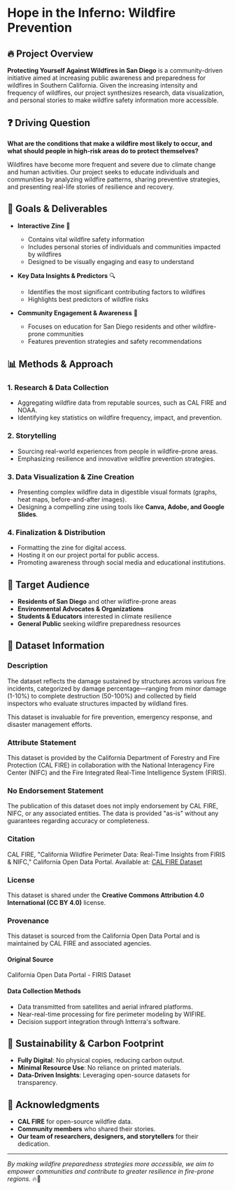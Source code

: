 # Hope in the Inferno: Wildfire Prevention

## 🔥 Project Overview

**Protecting Yourself Against Wildfires in San Diego** is a community-driven initiative aimed at increasing public awareness and preparedness for wildfires in Southern California. Given the increasing intensity and frequency of wildfires, our project synthesizes research, data visualization, and personal stories to make wildfire safety information more accessible. 

## ❓ Driving Question

**What are the conditions that make a wildfire most likely to occur, and what should people in high-risk areas do to protect themselves?**

Wildfires have become more frequent and severe due to climate change and human activities. Our project seeks to educate individuals and communities by analyzing wildfire patterns, sharing preventive strategies, and presenting real-life stories of resilience and recovery.

## 🎯 Goals & Deliverables

- **Interactive Zine** 📖
  - Contains vital wildfire safety information
  - Includes personal stories of individuals and communities impacted by wildfires
  - Designed to be visually engaging and easy to understand

- **Key Data Insights & Predictors** 🔍
  - Identifies the most significant contributing factors to wildfires
  - Highlights best predictors of wildfire risks
  
- **Community Engagement & Awareness** 🏡
  - Focuses on education for San Diego residents and other wildfire-prone communities
  - Features prevention strategies and safety recommendations

## 📊 Methods & Approach

### **1. Research & Data Collection**
- Aggregating wildfire data from reputable sources, such as CAL FIRE and NOAA.
- Identifying key statistics on wildfire frequency, impact, and prevention.

### **2. Storytelling**
- Sourcing real-world experiences from people in wildfire-prone areas.
- Emphasizing resilience and innovative wildfire prevention strategies.

### **3. Data Visualization & Zine Creation**
- Presenting complex wildfire data in digestible visual formats (graphs, heat maps, before-and-after images).
- Designing a compelling zine using tools like **Canva, Adobe, and Google Slides**.

### **4. Finalization & Distribution**
- Formatting the zine for digital access.
- Hosting it on our project portal for public access.
- Promoting awareness through social media and educational institutions.

## 🎯 Target Audience
- **Residents of San Diego** and other wildfire-prone areas
- **Environmental Advocates & Organizations**
- **Students & Educators** interested in climate resilience
- **General Public** seeking wildfire preparedness resources

## 💾 Dataset Information
### **Description**
The dataset reflects the damage sustained by structures across various fire incidents, categorized by damage percentage—ranging from minor damage (1-10%) to complete destruction (50-100%) and collected by field inspectors who evaluate structures impacted by wildland fires.

This dataset is invaluable for fire prevention, emergency response, and disaster management efforts.

### **Attribute Statement**
This dataset is provided by the California Department of Forestry and Fire Protection (CAL FIRE) in collaboration with the National Interagency Fire Center (NIFC) and the Fire Integrated Real-Time Intelligence System (FIRIS).

### **No Endorsement Statement**
The publication of this dataset does not imply endorsement by CAL FIRE, NIFC, or any associated entities. The data is provided "as-is" without any guarantees regarding accuracy or completeness.

### **Citation**
CAL FIRE, "California Wildfire Perimeter Data: Real-Time Insights from FIRIS & NIFC," California Open Data Portal. Available at: [CAL FIRE Dataset](https://gis.data.cnra.ca.gov/datasets/CALFIRE-Forestry::ca-perimeters-nifc-firis-public-view)

### **License**
This dataset is shared under the **Creative Commons Attribution 4.0 International (CC BY 4.0)** license.

### **Provenance**
This dataset is sourced from the California Open Data Portal and is maintained by CAL FIRE and associated agencies.

#### **Original Source**
California Open Data Portal - FIRIS Dataset

#### **Data Collection Methods**
- Data transmitted from satellites and aerial infrared platforms.
- Near-real-time processing for fire perimeter modeling by WIFIRE.
- Decision support integration through Intterra's software.

## 🌱 Sustainability & Carbon Footprint
- **Fully Digital**: No physical copies, reducing carbon output.
- **Minimal Resource Use**: No reliance on printed materials.
- **Data-Driven Insights**: Leveraging open-source datasets for transparency.

## 📌 Acknowledgments
- **CAL FIRE** for open-source wildfire data.
- **Community members** who shared their stories.
- **Our team of researchers, designers, and storytellers** for their dedication.

---

_By making wildfire preparedness strategies more accessible, we aim to empower communities and contribute to greater resilience in fire-prone regions._ 🔥🌿
